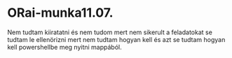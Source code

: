 # ORai-munka11.07.
Nem tudtam kiiratatni és nem tudom mert nem sikerult a feladatokat se tudtam le ellenörizni mert nem tudtam hogyan kell és
azt se tudtam hogyan kell powershellbe meg nyitni mappából.
